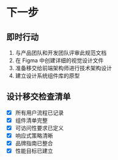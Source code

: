 # 下一步

## 即时行动

1. 与产品团队和开发团队评审此规范文档
2. 在 Figma 中创建详细的视觉设计文件
3. 准备移交给前端架构师进行技术架构设计
4. 建立设计系统组件库的原型

## 设计移交检查清单

- [x] 所有用户流程已记录
- [x] 组件清单完整
- [x] 可访问性要求已定义  
- [x] 响应式策略清晰
- [x] 品牌指南已整合
- [x] 性能目标已建立
